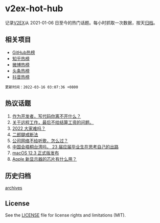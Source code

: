 # v2ex-hot-hub

 记录[V2EX](https://www.v2ex.com/)从 2021-01-06 日至今的热门话题。每小时抓取一次数据，按天[归档](archives)。
 
 ## 相关项目

- [GitHub热榜](https://github.com/lonnyzhang423/github-hot-hub)
- [知乎热榜](https://github.com/lonnyzhang423/zhihu-hot-hub)
- [微博热榜](https://github.com/lonnyzhang423/weibo-hot-hub)
- [头条热榜](https://github.com/lonnyzhang423/toutiao-hot-hub)
- [抖音热榜](https://github.com/lonnyzhang423/douyin-hot-hub)


 `更新时间：2022-03-16 03:07:36 +0800`

## 热议话题

1. [作为开发者，写代码你离不开什么？](https://www.v2ex.com/t/840469)
1. [关于远程工作，最后不给结算工资的问题。](https://www.v2ex.com/t/840465)
1. [2022 大家难吗？](https://www.v2ex.com/t/840501)
1. [二郎腿戒断法](https://www.v2ex.com/t/840397)
1. [公司网络不给听歌，怎么过？](https://www.v2ex.com/t/840502)
1. [中国会梧桐台湾吗， 23 届应届毕业生在思考自己的出路](https://www.v2ex.com/t/840587)
1. [macOS 12.3 正式版发布](https://www.v2ex.com/t/840379)
1. [Apple 新显示器的芯片有什么用？](https://www.v2ex.com/t/840389)

## 历史归档

[archives](archives)

## License

See the [LICENSE](LICENSE) file for license rights and limitations (MIT).
